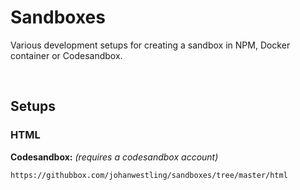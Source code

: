 # Sandboxes

Various development setups for creating a sandbox in NPM, Docker container or Codesandbox.

<br>

## Setups

### HTML

**Codesandbox:** 
_(requires a codesandbox account)_
```
https://githubbox.com/johanwestling/sandboxes/tree/master/html
```
